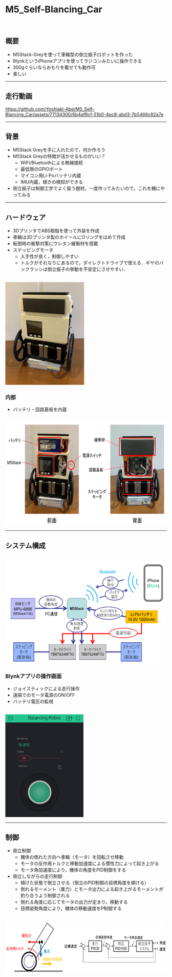 # M5_Self-Blancing_Car

<br>




## 概要
- M5Stack-Greyを使って車輪型の倒立振子ロボットを作った
- BlynkというiPhoneアプリを使ってラジコンみたいに操作できる
- 300gぐらいならおもりを載せても動作可
- 楽しい

---

## 走行動画
https://github.com/Yoshiaki-Abe/M5_Self-Blancing_Car/assets/77134300/6b4af9cf-51b0-4ec8-abd3-7b5466c82a7e

---

## 背景
- M5Stack Greyを手に入れたので，何か作ろう
- M5Stack Greyの特徴が活かせるものがいい？
    - WiFi/Bluetoothによる無線接続
    - 最低限のGPIOポート
    - マイコン用Li-Poバッテリ内蔵
    - IMU内蔵，傾きの検知ができる
- 倒立振子は制御工学でよく扱う題材，一度作ってみたいので，これを機にやってみる

---

## ハードウェア
- 3DプリンタでABS樹脂を使って外装を作成
- 車輪は3Dプリンタ製のホイールにOリングをはめて作成
- 転倒時の衝撃対策にウレタン緩衝材を搭載
- ステッピングモータ
    - 入手性が良く，制御しやすい
    - トルクがそれなりにあるので，ダイレクトドライブで使える．ギヤのバックラッシは倒立振子の挙動を不安定にさせやすい．

<br>

<img src="images/robot.png" height=320px>

<br>

### 内部  
- バッテリ・回路基板を内蔵

<br>

<img src="images/coverless.png" height=320px>

---

## システム構成

<br>

<img src="images/system_overview.png" height=320px>

<br>

### Blynkアプリの操作画面
- ジョイスティックによる走行操作
- 遠隔でのモータ電源のON/OFF  
- バッテリ電圧の監視

<br>
<img src="images/control_interface.png" height=320px>

---

## 制御
- 倒立制御
  - 機体の倒れた方向へ車輪（モータ）を回転させ移動
  - モータの反作用トルクと移動加速度による慣性力によって起き上がる
  - モータ角加速度により，機体の角度をPID制御をする
- 倒立しながらの走行制御
  - 傾けた状態で倒立させる（倒立のPID制御の目標角度を傾ける）
  - 倒れるモーメント（重力）とモータ出力による起き上がるモーメントが釣り合うよう制御される
  - 倒れる角度に応じてモータの出力が定まり，移動する
  - 目標姿勢角度により，機体の移動速度をP制御する


<br>

<img src="images/control_diagram.png" height=160px>
